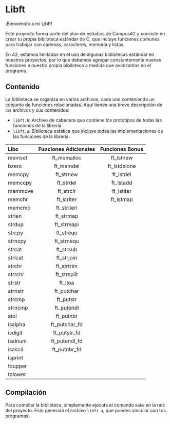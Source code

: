 # Libft

¡Bienvenido a mi Libft!

Este proyecto forma parte del plan de estudios de Campus42 y consiste en crear tu propia biblioteca estándar de C, que incluye funciones comunes para trabajar con cadenas, caracteres, memoria y listas.

En 42, estamos limitados en el uso de algunas bibliotecas estándar en nuestros proyectos, por lo que debemos agregar constantemente nuevas funciones a nuestra propia biblioteca a medida que avanzamos en el programa.

## Contenido

La biblioteca se organiza en varios archivos, cada uno conteniendo un conjunto de funciones relacionadas. Aquí tienes una breve descripción de los archivos y sus contenidos:

- `libft.h`: Archivo de cabecera que contiene los prototipos de todas las funciones de la librería.
- `libft.a`: Biblioteca estática que incluye todas las implementaciones de las funciones de la librería.

Libc         | Funciones Adicionales | Funciones Bonus
:----------- | :-----------: | :-----------: |
memset		| ft_memalloc	| ft_lstnew		|  
bzero		  | ft_memdel		| ft_lstdelone|  
memcpy		| ft_strnew		| ft_lstdel		|   
memccpy		| ft_strdel		| ft_lstadd		|   
memmove		| ft_strclr		| ft_lstiter	|    
memchr		| ft_striter	| ft_lstmap		| 
memcmp		| ft_striteri	|				      |
strlen		| ft_strmap		|				      |
strdup		| ft_strmapi	|				      | 
strcpy		| ft_strequ		|				      |
strncpy		| ft_strnequ	|			        |
strcat		| ft_strsub		|             | 
strlcat		| ft_strjoin	|             |
strchr		| ft_strtrim	|             |
strrchr		| ft_strsplit	|             |
strstr		| ft_itoa		  |             | 
strnstr		| ft_putchar	| 
strcmp		| ft_putstr		| 
strncmp		| ft_putendl	| 
atoi		  | ft_putnbr		  | 
isalpha		| ft_putchar_fd	| 
isdigit		| ft_putstr_fd	| 
isalnum		| ft_putendl_fd	| 
isascii		| ft_putnbr_fd	| 
isprint		||  
toupper		| |
tolower		| | 

## Compilación

Para compilar la biblioteca, simplemente ejecuta el comando `make` en la raíz del proyecto. Esto generará el archivo `libft.a`, que puedes vincular con tus programas.

